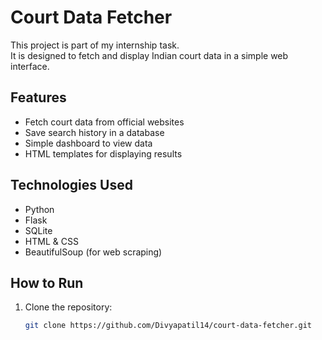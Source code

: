 # Court Data Fetcher

This project is part of my internship task.  
It is designed to fetch and display Indian court data in a simple web interface.  

## Features
- Fetch court data from official websites
- Save search history in a database
- Simple dashboard to view data
- HTML templates for displaying results

## Technologies Used
- Python
- Flask
- SQLite
- HTML & CSS
- BeautifulSoup (for web scraping)

## How to Run
1. Clone the repository:
   ```bash
   git clone https://github.com/Divyapatil14/court-data-fetcher.git
